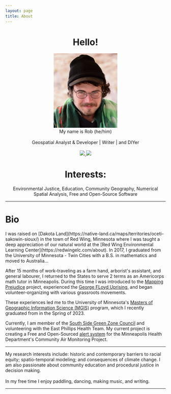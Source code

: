 ```yaml
---
layout: page
title: About
---
```


<center>
<h1><b>Hello!</b></h1>
<img src="../figs/ForGitHub.png" alt="ForGitHub.png" class="responsive" width = 200/>
<br>
My name is Rob (he/him)
<br><br>
Geospatial Analyst & Developer | Writer | and DIYer
<br>
<br>
<a href="https://www.linkedin.com/in/~rwhendrickson" target="_blank">
    <img src="https://img.shields.io/badge/LinkedIn-0077B5?style=for-the-badge&logo=linkedin&logoColor=white" />
    </a>
    <a rel="me" href="https://mapstodon.space/@Robb"><img src="https://img.shields.io/badge/Mastodon-6364FF?style=for-the-badge&logo=Mastodon&logoColor=white" />
    </a>
    <h1>Interests:</h1>Environmental Justice, Education, Community Geography, Numerical Spatial Analysis, Free and Open-Source Software
</center>
<hr>
<h1><b>Bio</b></h1>
I was raised on [Dakota Land](https://native-land.ca/maps/territories/oceti-sakowin-sioux/) in the town of Red Wing, Minnesota where I was taught a deep appreciation of our natural world at the [Red Wing Environmental Learning Center](https://redwingelc.com/about). In 2017, I graduated from the University of Minnesota - Twin Cities with a B.S. in mathematics and moved to Australia...

After 15 months of work-traveling as a farm hand, arborist's assistant, and general labourer, I returned to the States to serve 2 terms as an Americorps math tutor in Minneapolis. During this time I was introduced to the [Mapping Prejudice](https://mappingprejudice.umn.edu/) project, experienced the [George FLoyd Uprising](https://unicornriot.ninja/?s=george+floyd+minneapolis), and began volunteer-organizing with various grassroots movements. 

These experiences led me to the University of Minnesota's <a href="https://cla.umn.edu/mgis/about/program-thats-map">Masters of Geographic Information Science (MGIS)</a> program, which I recently graduated from in the Spring of 2023. 

Currently, I am member of the <a href="https://www2.minneapolismn.gov/government/departments/health/sustainability-homes-environment/sustainability/green-zones/">South Side Green Zone Council</a> and volunteering with the East Phillips Health Team. My current project is creating a Free and Open-Sourced [alert system](https://spikealerts.github.io/Website/) for the Minneapolis Health Department's Community Air Monitoring Project.

<hr>

My research interests include: historic and contemporary barriers to racial equity; spatio-temporal modeling; and consequences of climate change. I am also passionate about community education and procedural justice in decision making.
<br><br>
In my free time I enjoy paddling, dancing, making music, and writing.

--- 

<!--## **Ancestry & Land Acknowledgment**

On my mother's side, I am descended from Eastern European, Scandinavian, and English immigrants of the modern Chicago-area which is stolen [Patowatomi](http://www.encyclopedia.chicagohistory.org/pages/1001.html) land. The history of these immigrant populations is [complex](http://www.encyclopedia.chicagohistory.org/pages/1033.html) but can partly be summarised by themes of intimate ethnic identities, lively cultural exchanges, and racial exclusion & violence (particularly against African Americans of the Great Migration). 

My father's ancestors are Norwegian and [Frisian](https://penelope.uchicago.edu/Thayer/E/Journals/WiMH/31/Founding_of_New_Amsterdam_in_Lacrosse_County*.html) farmers who settled in the Driftless Area near modern-day La Crosse, Wisconsin in the mid to late 1800's. These fertile lands were considered sacred by the Ho-Chunk, Sauks, and Meskwakis but were appropriated through infectious disease epidemics and increased pressure from European and US settlement. The forced Treaty of St. Louis (1804) and resulting [Black Hawk War of 1832](https://en.wikipedia.org/wiki/Black_Hawk_War#Treaties_and_removals) marked an increase in US government policies that forcibly displaced Native Americans in this area. 

By 1871 the US government had "changed its focus to "de-Indianizing" this population, creating schools that attempted to rid them of their cultural traditions and ways of life by breaking tribal ties and molding them into the image of white settlers" which included a [boarding school](https://honoringnativeancestors.blogspot.com/2017/09/tomah-school.html) in nearby Tomah ([Source](https://www.dhs.wisconsin.gov/minority-health/population/amind-pophistory.htm)).-->

